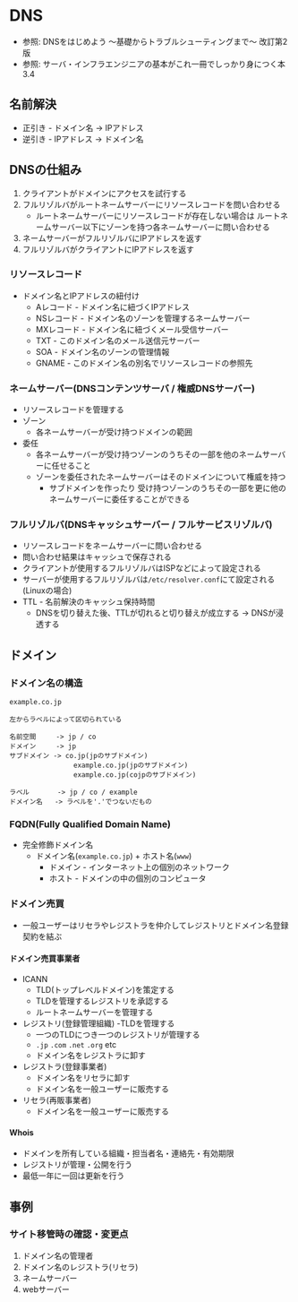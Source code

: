 # DNS
- 参照: DNSをはじめよう ～基礎からトラブルシューティングまで～ 改訂第2版
- 参照: サーバ・インフラエンジニアの基本がこれ一冊でしっかり身につく本 3.4

## 名前解決
- 正引き - ドメイン名 -> IPアドレス
- 逆引き - IPアドレス -> ドメイン名

## DNSの仕組み
1. クライアントがドメインにアクセスを試行する
2. フルリゾルバがルートネームサーバーにリソースレコードを問い合わせる
    - ルートネームサーバーにリソースレコードが存在しない場合は
      ルートネームサーバー以下にゾーンを持つ各ネームサーバーに問い合わせる
3. ネームサーバーがフルリゾルバにIPアドレスを返す
4. フルリゾルバがクライアントにIPアドレスを返す

### リソースレコード
- ドメイン名とIPアドレスの紐付け
  - Aレコード  - ドメイン名に紐づくIPアドレス
  - NSレコード - ドメイン名のゾーンを管理するネームサーバー
  - MXレコード - ドメイン名に紐づくメール受信サーバー
  - TXT        - このドメイン名のメール送信元サーバー
  - SOA        - ドメイン名のゾーンの管理情報
  - GNAME      - このドメイン名の別名でリソースレコードの参照先

### ネームサーバー(DNSコンテンツサーバ / 権威DNSサーバー)
- リソースレコードを管理する
- ゾーン
  - 各ネームサーバーが受け持つドメインの範囲
- 委任
  - 各ネームサーバーが受け持つゾーンのうちその一部を他のネームサーバーに任せること
  - ゾーンを委任されたネームサーバーはそのドメインについて権威を持つ
    - サブドメインを作ったり
      受け持つゾーンのうちその一部を更に他のネームサーバーに委任することができる

### フルリゾルバ(DNSキャッシュサーバー / フルサービスリゾルバ)
- リソースレコードをネームサーバーに問い合わせる
- 問い合わせ結果はキャッシュで保存される
- クライアントが使用するフルリゾルバはISPなどによって設定される
- サーバーが使用するフルリゾルバは`/etc/resolver.conf`にて設定される(Linuxの場合)
- TTL - 名前解決のキャッシュ保持時間
  - DNSを切り替えた後、TTLが切れると切り替えが成立する -> DNSが浸透する

## ドメイン
### ドメイン名の構造
```
example.co.jp

左からラベルによって区切られている

名前空間     -> jp / co
ドメイン     -> jp
サブドメイン -> co.jp(jpのサブドメイン)
                example.co.jp(jpのサブドメイン)
                example.co.jp(cojpのサブドメイン)

ラベル       -> jp / co / example
ドメイン名   -> ラベルを'.'でつないだもの
```

### FQDN(Fully Qualified Domain Name)
- 完全修飾ドメイン名
  - ドメイン名(`example.co.jp`) + ホスト名(`www`)
    - ドメイン - インターネット上の個別のネットワーク
    - ホスト   - ドメインの中の個別のコンピュータ

### ドメイン売買
- 一般ユーザーはリセラやレジストラを仲介してレジストリとドメイン名登録契約を結ぶ

#### ドメイン売買事業者
- ICANN
  - TLD(トップレベルドメイン)を策定する
  - TLDを管理するレジストリを承認する
  - ルートネームサーバーを管理する
- レジストリ(登録管理組織)
  -TLDを管理する
    - 一つのTLDにつき一つのレジストリが管理する
    - `.jp` `.com` `.net` `.org` etc
  - ドメイン名をレジストラに卸す
- レジストラ(登録事業者)
  - ドメイン名をリセラに卸す
  - ドメイン名を一般ユーザーに販売する
- リセラ(再販事業者)
  - ドメイン名を一般ユーザーに販売する

#### Whois
- ドメインを所有している組織・担当者名・連絡先・有効期限
- レジストリが管理・公開を行う
- 最低一年に一回は更新を行う

## 事例
### サイト移管時の確認・変更点
1. ドメイン名の管理者
2. ドメイン名のレジストラ(リセラ)
3. ネームサーバー
4. webサーバー
